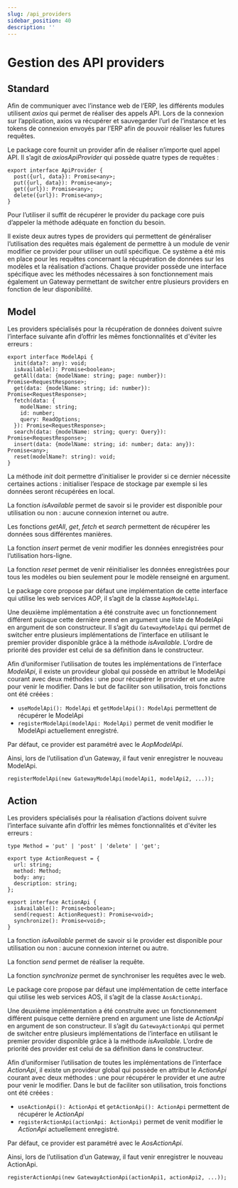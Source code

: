 ```yaml
---
slug: /api_providers
sidebar_position: 40
description: ''
---
```


# Gestion des API providers

## Standard

Afin de communiquer avec l’instance web de l’ERP, les différents modules utilisent _axios_ qui permet de réaliser des appels API. Lors de la connexion sur l’application, axios va récupérer et sauvegarder l’url de l’instance et les tokens de connexion envoyés par l’ERP afin de pouvoir réaliser les futures requêtes.

Le package core fournit un provider afin de réaliser n’importe quel appel API. Il s’agit de _axiosApiProvider_ qui possède quatre types de requêtes :

```tsx
export interface ApiProvider {
  post({url, data}): Promise<any>;
  put({url, data}): Promise<any>;
  get({url}): Promise<any>;
  delete({url}): Promise<any>;
}
```

Pour l’utiliser il suffit de récupérer le provider du package core puis d’appeler la méthode adéquate en fonction du besoin.

Il existe deux autres types de providers qui permettent de généraliser l’utilisation des requêtes mais également de permettre à un module de venir modifier ce provider pour utiliser un outil spécifique. Ce système a été mis en place pour les requêtes concernant la récupération de données sur les modèles et la réalisation d’actions. Chaque provider possède une interface spécifique avec les méthodes nécessaires à son fonctionnement mais également un Gateway permettant de switcher entre plusieurs providers en fonction de leur disponibilité.

## Model

Les providers spécialisés pour la récupération de données doivent suivre l’interface suivante afin d’offrir les mêmes fonctionnalités et d'éviter les erreurs :

```tsx
export interface ModelApi {
  init(data?: any): void;
  isAvailable(): Promise<boolean>;
  getAll(data: {modelName: string; page: number}): Promise<RequestResponse>;
  get(data: {modelName: string; id: number}): Promise<RequestResponse>;
  fetch(data: {
    modelName: string;
    id: number;
    query: ReadOptions;
  }): Promise<RequestResponse>;
  search(data: {modelName: string; query: Query}): Promise<RequestResponse>;
  insert(data: {modelName: string; id: number; data: any}): Promise<any>;
  reset(modelName?: string): void;
}
```

La méthode _init_ doit permettre d’initialiser le provider si ce dernier nécessite certaines actions : initialiser l’espace de stockage par exemple si les données seront récupérées en local.

La fonction _isAvailable_ permet de savoir si le provider est disponible pour utilisation ou non : aucune connexion internet ou autre.

Les fonctions _getAll_, _get_, _fetch_ et _search_ permettent de récupérer les données sous différentes manières.

La fonction _insert_ permet de venir modifier les données enregistrées pour l’utilisation hors-ligne.

La fonction _reset_ permet de venir réinitialiser les données enregistrées pour tous les modèles ou bien seulement pour le modèle renseigné en argument.

Le package core propose par défaut une implémentation de cette interface qui utilise les web services AOP, il s’agit de la classe `AopModelApi`.

Une deuxième implémentation a été construite avec un fonctionnement différent puisque cette dernière prend en argument une liste de ModelApi en argument de son constructeur. Il s’agit du `GatewayModelApi` qui permet de switcher entre plusieurs implémentations de l’interface en utilisant le premier provider disponible grâce à la méthode _isAvailable_. L’ordre de priorité des provider est celui de sa définition dans le constructeur.

Afin d’uniformiser l’utilisation de toutes les implémentations de l’interface _ModelApi_, il existe un provideur global qui possède en attribut le ModelApi courant avec deux méthodes : une pour récupérer le provider et une autre pour venir le modifier. Dans le but de faciliter son utilisation, trois fonctions ont été créées :

- `useModelApi(): ModelApi` et `getModelApi(): ModelApi` permettent de récupérer le ModelApi
- `registerModelApi(modelApi: ModelApi)` permet de venit modifier le ModelApi actuellement enregistré.

Par défaut, ce provider est paramétré avec le _AopModelApi_.

Ainsi, lors de l’utilisation d’un Gateway, il faut venir enregistrer le nouveau ModelApi.

```tsx
registerModelApi(new GatewayModelApi(modelApi1, modelApi2, ...));
```

## Action

Les providers spécialisés pour la réalisation d’actions doivent suivre l’interface suivante afin d’offrir les mêmes fonctionnalités et d'éviter les erreurs :

```tsx
type Method = 'put' | 'post' | 'delete' | 'get';

export type ActionRequest = {
  url: string;
  method: Method;
  body: any;
  description: string;
};

export interface ActionApi {
  isAvailable(): Promise<boolean>;
  send(request: ActionRequest): Promise<void>;
  synchronize(): Promise<void>;
}
```

La fonction _isAvailable_ permet de savoir si le provider est disponible pour utilisation ou non : aucune connexion internet ou autre.

La fonction _send_ permet de réaliser la requête.

La fonction _synchronize_ permet de synchroniser les requêtes avec le web.

Le package core propose par défaut une implémentation de cette interface qui utilise les web services AOS, il s’agit de la classe `AosActionApi`.

Une deuxième implémentation a été construite avec un fonctionnement différent puisque cette dernière prend en argument une liste de _ActionApi_ en argument de son constructeur. Il s’agit du `GatewayActionApi` qui permet de switcher entre plusieurs implémentations de l’interface en utilisant le premier provider disponible grâce à la méthode _isAvailable_. L’ordre de priorité des provider est celui de sa définition dans le constructeur.

Afin d’uniformiser l’utilisation de toutes les implémentations de l’interface _ActionApi_, il existe un provideur global qui possède en attribut le _ActionApi_ courant avec deux méthodes : une pour récupérer le provider et une autre pour venir le modifier. Dans le but de faciliter son utilisation, trois fonctions ont été créées :

- `useActionApi(): ActionApi` et `getActionApi(): ActionApi` permettent de récupérer le _ActionApi_
- `registerActionApi(actionApi: ActionApi)` permet de venit modifier le _ActionApi_ actuellement enregistré.

Par défaut, ce provider est paramétré avec le _AosActionApi_.

Ainsi, lors de l’utilisation d’un Gateway, il faut venir enregistrer le nouveau ActionApi.

```tsx
registerActionApi(new GatewayActionApi(actionApi1, actionApi2, ...));
```
